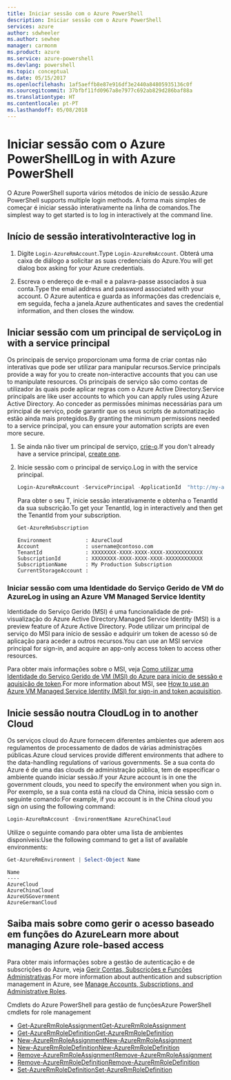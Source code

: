 ```yaml
---
title: Iniciar sessão com o Azure PowerShell
description: Iniciar sessão com o Azure PowerShell
services: azure
author: sdwheeler
ms.author: sewhee
manager: carmonm
ms.product: azure
ms.service: azure-powershell
ms.devlang: powershell
ms.topic: conceptual
ms.date: 05/15/2017
ms.openlocfilehash: 1af5aeffb8e87e916df3e2440a84805935136c0f
ms.sourcegitcommit: 37bfbf11fd0967a8e7977c692ab829d286baf88a
ms.translationtype: HT
ms.contentlocale: pt-PT
ms.lasthandoff: 05/08/2018
---
```

# <a name="log-in-with-azure-powershell"></a><span data-ttu-id="8f9fe-103">Iniciar sessão com o Azure PowerShell</span><span class="sxs-lookup"><span data-stu-id="8f9fe-103">Log in with Azure PowerShell</span></span>

<span data-ttu-id="8f9fe-104">O Azure PowerShell suporta vários métodos de início de sessão.</span><span class="sxs-lookup"><span data-stu-id="8f9fe-104">Azure PowerShell supports multiple login methods.</span></span> <span data-ttu-id="8f9fe-105">A forma mais simples de começar é iniciar sessão interativamente na linha de comandos.</span><span class="sxs-lookup"><span data-stu-id="8f9fe-105">The simplest way to get started is to log in interactively at the command line.</span></span>

## <a name="interactive-log-in"></a><span data-ttu-id="8f9fe-106">Início de sessão interativo</span><span class="sxs-lookup"><span data-stu-id="8f9fe-106">Interactive log in</span></span>

1. <span data-ttu-id="8f9fe-107">Digite `Login-AzureRmAccount`.</span><span class="sxs-lookup"><span data-stu-id="8f9fe-107">Type `Login-AzureRmAccount`.</span></span> <span data-ttu-id="8f9fe-108">Obterá uma caixa de diálogo a solicitar as suas credenciais do Azure.</span><span class="sxs-lookup"><span data-stu-id="8f9fe-108">You will get dialog box asking for your Azure credentials.</span></span>

2. <span data-ttu-id="8f9fe-109">Escreva o endereço de e-mail e a palavra-passe associados à sua conta.</span><span class="sxs-lookup"><span data-stu-id="8f9fe-109">Type the email address and password associated with your account.</span></span> <span data-ttu-id="8f9fe-110">O Azure autentica e guarda as informações das credenciais e, em seguida, fecha a janela.</span><span class="sxs-lookup"><span data-stu-id="8f9fe-110">Azure authenticates and saves the credential information, and then closes the window.</span></span>

## <a name="log-in-with-a-service-principal"></a><span data-ttu-id="8f9fe-111">Iniciar sessão com um principal de serviço</span><span class="sxs-lookup"><span data-stu-id="8f9fe-111">Log in with a service principal</span></span>

<span data-ttu-id="8f9fe-112">Os principais de serviço proporcionam uma forma de criar contas não interativas que pode ser utilizar para manipular recursos.</span><span class="sxs-lookup"><span data-stu-id="8f9fe-112">Service principals provide a way for you to create non-interactive accounts that you can use to manipulate resources.</span></span> <span data-ttu-id="8f9fe-113">Os principais de serviço são como contas de utilizador às quais pode aplicar regras com o Azure Active Directory.</span><span class="sxs-lookup"><span data-stu-id="8f9fe-113">Service principals are like user accounts to which you can apply rules using Azure Active Directory.</span></span> <span data-ttu-id="8f9fe-114">Ao conceder as permissões mínimas necessárias para um principal de serviço, pode garantir que os seus scripts de automatização estão ainda mais protegidos.</span><span class="sxs-lookup"><span data-stu-id="8f9fe-114">By granting the minimum permissions needed to a service principal, you can ensure your automation scripts are even more secure.</span></span>

1. <span data-ttu-id="8f9fe-115">Se ainda não tiver um principal de serviço, [crie-o](create-azure-service-principal-azureps.md).</span><span class="sxs-lookup"><span data-stu-id="8f9fe-115">If you don't already have a service principal, [create one](create-azure-service-principal-azureps.md).</span></span>

2. <span data-ttu-id="8f9fe-116">Inicie sessão com o principal de serviço.</span><span class="sxs-lookup"><span data-stu-id="8f9fe-116">Log in with the service principal.</span></span>

    ```powershell
    Login-AzureRmAccount -ServicePrincipal -ApplicationId  "http://my-app" -Credential $pscredential -TenantId $tenantid
    ```

    <span data-ttu-id="8f9fe-117">Para obter o seu T, inicie sessão interativamente e obtenha o TenantId da sua subscrição.</span><span class="sxs-lookup"><span data-stu-id="8f9fe-117">To get your TenantId, log in interactively and then get the TenantId from your subscription.</span></span>

    ```powershell
    Get-AzureRmSubscription
    ```

    ```
    Environment           : AzureCloud
    Account               : username@contoso.com
    TenantId              : XXXXXXXX-XXXX-XXXX-XXXX-XXXXXXXXXXXX
    SubscriptionId        : XXXXXXXX-XXXX-XXXX-XXXX-XXXXXXXXXXXX
    SubscriptionName      : My Production Subscription
    CurrentStorageAccount :
    ```

### <a name="log-in-using-an-azure-vm-managed-service-identity"></a><span data-ttu-id="8f9fe-118">Iniciar sessão com uma Identidade do Serviço Gerido de VM do Azure</span><span class="sxs-lookup"><span data-stu-id="8f9fe-118">Log in using an Azure VM Managed Service Identity</span></span>

<span data-ttu-id="8f9fe-119">Identidade do Serviço Gerido (MSI) é uma funcionalidade de pré-visualização do Azure Active Directory.</span><span class="sxs-lookup"><span data-stu-id="8f9fe-119">Managed Service Identity (MSI) is a preview feature of Azure Active Directory.</span></span> <span data-ttu-id="8f9fe-120">Pode utilizar um principal de serviço do MSI para início de sessão e adquirir um token de acesso só de aplicação para aceder a outros recursos.</span><span class="sxs-lookup"><span data-stu-id="8f9fe-120">You can use an MSI service principal for sign-in, and acquire an app-only access token to access other resources.</span></span>

<span data-ttu-id="8f9fe-121">Para obter mais informações sobre o MSI, veja [Como utilizar uma Identidade do Serviço Gerido de VM (MSI) do Azure para início de sessão e aquisição de token](/azure/active-directory/msi-how-to-get-access-token-using-msi).</span><span class="sxs-lookup"><span data-stu-id="8f9fe-121">For more information about MSI, see [How to use an Azure VM Managed Service Identity (MSI) for sign-in and token acquisition](/azure/active-directory/msi-how-to-get-access-token-using-msi).</span></span>

## <a name="log-in-to-another-cloud"></a><span data-ttu-id="8f9fe-122">Inicie sessão noutra Cloud</span><span class="sxs-lookup"><span data-stu-id="8f9fe-122">Log in to another Cloud</span></span>

<span data-ttu-id="8f9fe-123">Os serviços cloud do Azure fornecem diferentes ambientes que aderem aos regulamentos de processamento de dados de várias administrações públicas.</span><span class="sxs-lookup"><span data-stu-id="8f9fe-123">Azure cloud services provide different environments that adhere to the data-handling regulations of various governments.</span></span> <span data-ttu-id="8f9fe-124">Se a sua conta do Azure é de uma das clouds de administração pública, tem de especificar o ambiente quando iniciar sessão.</span><span class="sxs-lookup"><span data-stu-id="8f9fe-124">If your Azure account is in one the government clouds, you need to specify the environment when you sign in.</span></span> <span data-ttu-id="8f9fe-125">Por exemplo, se a sua conta está na cloud da China, inicia sessão com o seguinte comando:</span><span class="sxs-lookup"><span data-stu-id="8f9fe-125">For example, if you account is in the China cloud you sign on using the following command:</span></span>

```powershell
Login-AzureRmAccount -EnvironmentName AzureChinaCloud
```

<span data-ttu-id="8f9fe-126">Utilize o seguinte comando para obter uma lista de ambientes disponíveis:</span><span class="sxs-lookup"><span data-stu-id="8f9fe-126">Use the following command to get a list of available environments:</span></span>

```powershell
Get-AzureRmEnvironment | Select-Object Name
```

```
Name
----
AzureCloud
AzureChinaCloud
AzureUSGovernment
AzureGermanCloud
```

## <a name="learn-more-about-managing-azure-role-based-access"></a><span data-ttu-id="8f9fe-127">Saiba mais sobre como gerir o acesso baseado em funções do Azure</span><span class="sxs-lookup"><span data-stu-id="8f9fe-127">Learn more about managing Azure role-based access</span></span>

<span data-ttu-id="8f9fe-128">Para obter mais informações sobre a gestão de autenticação e de subscrições do Azure, veja [Gerir Contas, Subscrições e Funções Administrativas](/azure/active-directory/role-based-access-control-configure).</span><span class="sxs-lookup"><span data-stu-id="8f9fe-128">For more information about authentication and subscription management in Azure, see [Manage Accounts, Subscriptions, and Administrative Roles](/azure/active-directory/role-based-access-control-configure).</span></span>

<span data-ttu-id="8f9fe-129">Cmdlets do Azure PowerShell para gestão de funções</span><span class="sxs-lookup"><span data-stu-id="8f9fe-129">Azure PowerShell cmdlets for role management</span></span>

* [<span data-ttu-id="8f9fe-130">Get-AzureRmRoleAssignment</span><span class="sxs-lookup"><span data-stu-id="8f9fe-130">Get-AzureRmRoleAssignment</span></span>](/powershell/module/AzureRM.Resources/Get-AzureRmRoleAssignment)
* [<span data-ttu-id="8f9fe-131">Get-AzureRmRoleDefinition</span><span class="sxs-lookup"><span data-stu-id="8f9fe-131">Get-AzureRmRoleDefinition</span></span>](/powershell/module/AzureRM.Resources/Get-AzureRmRoleDefinition)
* [<span data-ttu-id="8f9fe-132">New-AzureRmRoleAssignment</span><span class="sxs-lookup"><span data-stu-id="8f9fe-132">New-AzureRmRoleAssignment</span></span>](/powershell/module/AzureRM.Resources/New-AzureRmRoleAssignment)
* [<span data-ttu-id="8f9fe-133">New-AzureRmRoleDefinition</span><span class="sxs-lookup"><span data-stu-id="8f9fe-133">New-AzureRmRoleDefinition</span></span>](/powershell/module/AzureRM.Resources/New-AzureRmRoleDefinition)
* [<span data-ttu-id="8f9fe-134">Remove-AzureRmRoleAssignment</span><span class="sxs-lookup"><span data-stu-id="8f9fe-134">Remove-AzureRmRoleAssignment</span></span>](/powershell/module/AzureRM.Resources/Remove-AzureRmRoleAssignment)
* [<span data-ttu-id="8f9fe-135">Remove-AzureRmRoleDefinition</span><span class="sxs-lookup"><span data-stu-id="8f9fe-135">Remove-AzureRmRoleDefinition</span></span>](/powershell/module/AzureRM.Resources/Remove-AzureRmRoleDefinition)
* [<span data-ttu-id="8f9fe-136">Set-AzureRmRoleDefinition</span><span class="sxs-lookup"><span data-stu-id="8f9fe-136">Set-AzureRmRoleDefinition</span></span>](/powershell/moduel/AzureRM.Resources/Set-AzureRmRoleDefinition)

